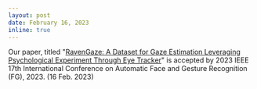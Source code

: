 ```yaml
---
layout: post
date: February 16, 2023
inline: true
---
```


Our paper, titled "<a href="https://ieeexplore.ieee.org/document/10042793">RavenGaze: A Dataset for Gaze Estimation Leveraging Psychological Experiment Through Eye Tracker</a>" is accepted by 2023 IEEE 17th International Conference on Automatic Face and Gesture Recognition (FG), 2023. (16 Feb. 2023)



